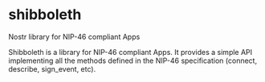 # shibboleth
Nostr library for NIP-46 compliant Apps

Shibboleth is a library for NIP-46 compliant Apps. 
It provides a simple API implementing all the methods defined in the NIP-46 specification (connect, describe, sign_event, etc).